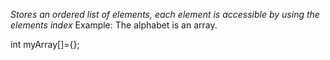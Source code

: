 *Stores an ordered list of elements, each element is accessible by using the elements index*
Example: The alphabet is an array.

int myArray[]={};